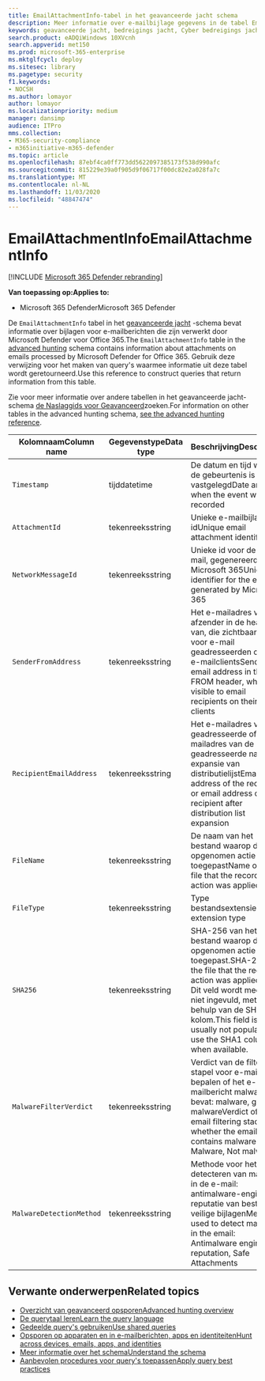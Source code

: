 ```yaml
---
title: EmailAttachmentInfo-tabel in het geavanceerde jacht schema
description: Meer informatie over e-mailbijlage gegevens in de tabel EmailAttachmentInfo van het schema geavanceerde jacht
keywords: geavanceerde jacht, bedreigings jacht, Cyber bedreigings jacht, Microsoft Threat Protection, Microsoft 365, MTP, m365, Search, query, Telemetry, schema Reference, kusto, Table, Column, datatype, een beschrijving, EmailAttachmentInfo, e-mail type, naam van schadelijke software verdict
search.product: eADQiWindows 10XVcnh
search.appverid: met150
ms.prod: microsoft-365-enterprise
ms.mktglfcycl: deploy
ms.sitesec: library
ms.pagetype: security
f1.keywords:
- NOCSH
ms.author: lomayor
author: lomayor
ms.localizationpriority: medium
manager: dansimp
audience: ITPro
mms.collection:
- M365-security-compliance
- m365initiative-m365-defender
ms.topic: article
ms.openlocfilehash: 87ebf4ca0ff773dd5622097385173f538d990afc
ms.sourcegitcommit: 815229e39a0f905d9f06717f00dc82e2a028fa7c
ms.translationtype: MT
ms.contentlocale: nl-NL
ms.lasthandoff: 11/03/2020
ms.locfileid: "48847474"
---
```

# <a name="emailattachmentinfo"></a><span data-ttu-id="4406f-104">EmailAttachmentInfo</span><span class="sxs-lookup"><span data-stu-id="4406f-104">EmailAttachmentInfo</span></span>

[!INCLUDE [Microsoft 365 Defender rebranding](../includes/microsoft-defender.md)]


<span data-ttu-id="4406f-105">**Van toepassing op:**</span><span class="sxs-lookup"><span data-stu-id="4406f-105">**Applies to:**</span></span>
- <span data-ttu-id="4406f-106">Microsoft 365 Defender</span><span class="sxs-lookup"><span data-stu-id="4406f-106">Microsoft 365 Defender</span></span>



<span data-ttu-id="4406f-107">De `EmailAttachmentInfo` tabel in het [geavanceerde jacht](advanced-hunting-overview.md) -schema bevat informatie over bijlagen voor e-mailberichten die zijn verwerkt door Microsoft Defender voor Office 365.</span><span class="sxs-lookup"><span data-stu-id="4406f-107">The `EmailAttachmentInfo` table in the [advanced hunting](advanced-hunting-overview.md) schema contains information about attachments on emails processed by Microsoft Defender for Office 365.</span></span> <span data-ttu-id="4406f-108">Gebruik deze verwijzing voor het maken van query's waarmee informatie uit deze tabel wordt geretourneerd.</span><span class="sxs-lookup"><span data-stu-id="4406f-108">Use this reference to construct queries that return information from this table.</span></span>

<span data-ttu-id="4406f-109">Zie voor meer informatie over andere tabellen in het geavanceerde jacht-schema [de Naslaggids voor Geavanceerd](advanced-hunting-schema-tables.md)zoeken.</span><span class="sxs-lookup"><span data-stu-id="4406f-109">For information on other tables in the advanced hunting schema, [see the advanced hunting reference](advanced-hunting-schema-tables.md).</span></span>

| <span data-ttu-id="4406f-110">Kolomnaam</span><span class="sxs-lookup"><span data-stu-id="4406f-110">Column name</span></span> | <span data-ttu-id="4406f-111">Gegevenstype</span><span class="sxs-lookup"><span data-stu-id="4406f-111">Data type</span></span> | <span data-ttu-id="4406f-112">Beschrijving</span><span class="sxs-lookup"><span data-stu-id="4406f-112">Description</span></span> |
|-------------|-----------|-------------|
| `Timestamp` | <span data-ttu-id="4406f-113">tijd</span><span class="sxs-lookup"><span data-stu-id="4406f-113">datetime</span></span> | <span data-ttu-id="4406f-114">De datum en tijd waarop de gebeurtenis is vastgelegd</span><span class="sxs-lookup"><span data-stu-id="4406f-114">Date and time when the event was recorded</span></span> |
| `AttachmentId` | <span data-ttu-id="4406f-115">tekenreeks</span><span class="sxs-lookup"><span data-stu-id="4406f-115">string</span></span> | <span data-ttu-id="4406f-116">Unieke e-mailbijlage-id</span><span class="sxs-lookup"><span data-stu-id="4406f-116">Unique email attachment identifier</span></span> |
| `NetworkMessageId` | <span data-ttu-id="4406f-117">tekenreeks</span><span class="sxs-lookup"><span data-stu-id="4406f-117">string</span></span> | <span data-ttu-id="4406f-118">Unieke id voor de e-mail, gegenereerd door Microsoft 365</span><span class="sxs-lookup"><span data-stu-id="4406f-118">Unique identifier for the email, generated by Microsoft 365</span></span> |
| `SenderFromAddress` | <span data-ttu-id="4406f-119">tekenreeks</span><span class="sxs-lookup"><span data-stu-id="4406f-119">string</span></span> | <span data-ttu-id="4406f-120">Het e-mailadres van de afzender in de header van, die zichtbaar is voor e-mail geadresseerden op de e-mailclients</span><span class="sxs-lookup"><span data-stu-id="4406f-120">Sender email address in the FROM header, which is visible to email recipients on their email clients</span></span> |
| `RecipientEmailAddress` | <span data-ttu-id="4406f-121">tekenreeks</span><span class="sxs-lookup"><span data-stu-id="4406f-121">string</span></span> | <span data-ttu-id="4406f-122">Het e-mailadres van de geadresseerde of het e-mailadres van de geadresseerde na expansie van distributielijst</span><span class="sxs-lookup"><span data-stu-id="4406f-122">Email address of the recipient, or email address of the recipient after distribution list expansion</span></span> |
| `FileName` | <span data-ttu-id="4406f-123">tekenreeks</span><span class="sxs-lookup"><span data-stu-id="4406f-123">string</span></span> | <span data-ttu-id="4406f-124">De naam van het bestand waarop de opgenomen actie is toegepast</span><span class="sxs-lookup"><span data-stu-id="4406f-124">Name of the file that the recorded action was applied to</span></span> |
| `FileType` | <span data-ttu-id="4406f-125">tekenreeks</span><span class="sxs-lookup"><span data-stu-id="4406f-125">string</span></span> | <span data-ttu-id="4406f-126">Type bestandsextensie</span><span class="sxs-lookup"><span data-stu-id="4406f-126">File extension type</span></span> |
| `SHA256` | <span data-ttu-id="4406f-127">tekenreeks</span><span class="sxs-lookup"><span data-stu-id="4406f-127">string</span></span> | <span data-ttu-id="4406f-128">SHA-256 van het bestand waarop de opgenomen actie is toegepast.</span><span class="sxs-lookup"><span data-stu-id="4406f-128">SHA-256 of the file that the recorded action was applied to.</span></span> <span data-ttu-id="4406f-129">Dit veld wordt meestal niet ingevuld, met behulp van de SHA1-kolom.</span><span class="sxs-lookup"><span data-stu-id="4406f-129">This field is usually not populated — use the SHA1 column when available.</span></span> |
| `MalwareFilterVerdict` | <span data-ttu-id="4406f-130">tekenreeks</span><span class="sxs-lookup"><span data-stu-id="4406f-130">string</span></span> | <span data-ttu-id="4406f-131">Verdict van de filters stapel voor e-mail om te bepalen of het e-mailbericht malware bevat: malware, geen malware</span><span class="sxs-lookup"><span data-stu-id="4406f-131">Verdict of the email filtering stack on whether the email contains malware: Malware, Not malware</span></span> |
| `MalwareDetectionMethod` | <span data-ttu-id="4406f-132">tekenreeks</span><span class="sxs-lookup"><span data-stu-id="4406f-132">string</span></span> | <span data-ttu-id="4406f-133">Methode voor het detecteren van malware in de e-mail: antimalware-engine, reputatie van bestanden, veilige bijlagen</span><span class="sxs-lookup"><span data-stu-id="4406f-133">Method used to detect malware in the email: Antimalware engine, File reputation, Safe Attachments</span></span> |

## <a name="related-topics"></a><span data-ttu-id="4406f-134">Verwante onderwerpen</span><span class="sxs-lookup"><span data-stu-id="4406f-134">Related topics</span></span>
- [<span data-ttu-id="4406f-135">Overzicht van geavanceerd opsporen</span><span class="sxs-lookup"><span data-stu-id="4406f-135">Advanced hunting overview</span></span>](advanced-hunting-overview.md)
- [<span data-ttu-id="4406f-136">De querytaal leren</span><span class="sxs-lookup"><span data-stu-id="4406f-136">Learn the query language</span></span>](advanced-hunting-query-language.md)
- [<span data-ttu-id="4406f-137">Gedeelde query's gebruiken</span><span class="sxs-lookup"><span data-stu-id="4406f-137">Use shared queries</span></span>](advanced-hunting-shared-queries.md)
- [<span data-ttu-id="4406f-138">Opsporen op apparaten en in e-mailberichten, apps en identiteiten</span><span class="sxs-lookup"><span data-stu-id="4406f-138">Hunt across devices, emails, apps, and identities</span></span>](advanced-hunting-query-emails-devices.md)
- [<span data-ttu-id="4406f-139">Meer informatie over het schema</span><span class="sxs-lookup"><span data-stu-id="4406f-139">Understand the schema</span></span>](advanced-hunting-schema-tables.md)
- [<span data-ttu-id="4406f-140">Aanbevolen procedures voor query's toepassen</span><span class="sxs-lookup"><span data-stu-id="4406f-140">Apply query best practices</span></span>](advanced-hunting-best-practices.md)
